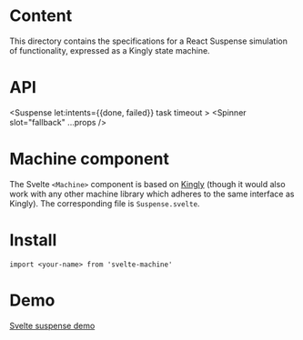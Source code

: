 # Content
This directory contains the specifications for a React Suspense simulation of functionality, 
expressed as a Kingly state machine.  

# API
<Suspense let:intents={{done, failed}} task timeout >
  <Spinner slot="fallback" ...props />
  <Main on:load="{... => done(...}" />
</Suspense>

# Machine component
The Svelte `<Machine>` component is based on [Kingly](https://github.com/brucou/kingly) (though it would also work with any other 
machine library which adheres to the same interface as Kingly). The corresponding file is `Suspense.svelte`. 

# Install
`import <your-name> from 'svelte-machine'`

# Demo
[Svelte suspense demo](https://github.com/brucou/svelte-suspense-app)
